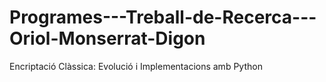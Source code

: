 # Programes---Treball-de-Recerca---Oriol-Monserrat-Digon
Encriptació Clàssica: Evolució i Implementacions amb Python
